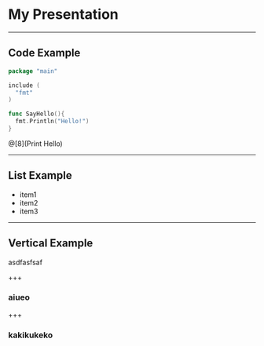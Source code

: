 # My Presentation

---

## Code Example

```go
package "main"

include (
  "fmt"
)

func SayHello(){
  fmt.Println("Hello!")
}
```
@[8](Print Hello)

---

## List Example

- item1
- item2
- item3

---

## Vertical Example

asdfasfsaf

+++

### aiueo

+++

### kakikukeko
